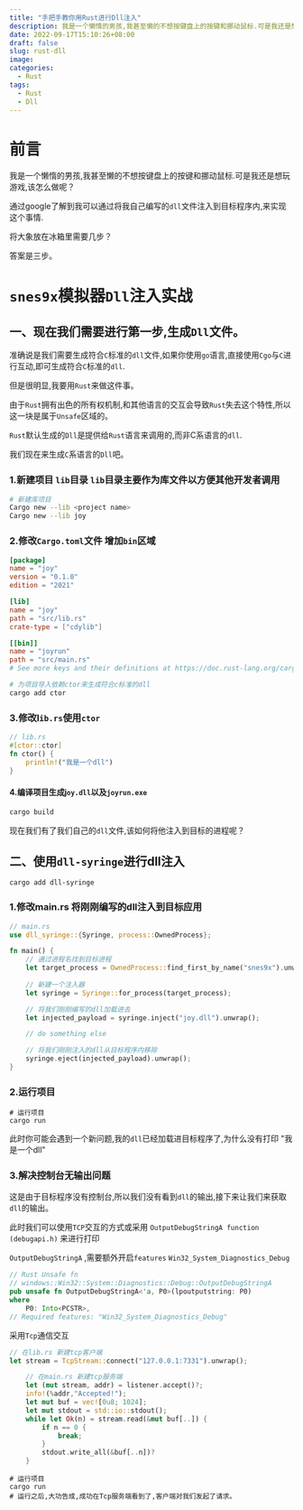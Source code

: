 ```yaml
---
title: "手把手教你用Rust进行Dll注入"
description: 我是一个懒惰的男孩,我甚至懒的不想按键盘上的按键和挪动鼠标.可是我还是想玩游戏,该怎么做呢？通过google了解到我可以通过将我自己编写的dll文件注入到目标程序内,来实现这个事情.
date: 2022-09-17T15:10:26+08:00
draft: false
slug: rust-dll
image:
categories:
  - Rust
tags:
  - Rust
  - Dll
---
```


# 前言

我是一个懒惰的男孩,我甚至懒的不想按键盘上的按键和挪动鼠标.可是我还是想玩游戏,该怎么做呢？

通过google了解到我可以通过将我自己编写的`dll`文件注入到目标程序内,来实现这个事情.

将大象放在冰箱里需要几步？

答案是三步。

# `snes9x`模拟器`Dll`注入实战

## 一、现在我们需要进行第一步,生成`Dll`文件。

准确说是我们需要生成符合`C`标准的`dll`文件,如果你使用`go`语言,直接使用`Cgo`与`C`进行互动,即可生成符合`C`标准的`dll`.

但是很明显,我要用`Rust`来做这件事。

由于`Rust`拥有出色的所有权机制,和其他语言的交互会导致`Rust`失去这个特性,所以这一块是属于`Unsafe`区域的。

`Rust`默认生成的`Dll`是提供给`Rust`语言来调用的,而非C系语言的`dll`.

我们现在来生成`C`系语言的`Dll`吧。

### 1.新建项目 `lib`目录 `lib`目录主要作为库文件以方便其他开发者调用

```bash
# 新建库项目
Cargo new --lib <project name>
Cargo new --lib joy
```

### 2.修改`Cargo.toml`文件 增加`bin`区域

```toml
[package]
name = "joy"
version = "0.1.0"
edition = "2021"

[lib]
name = "joy"
path = "src/lib.rs"
crate-type = ["cdylib"]

[[bin]]
name = "joyrun"
path = "src/main.rs"
# See more keys and their definitions at https://doc.rust-lang.org/cargo/reference/manifest.html
```

```bash
# 为项目导入依赖ctor来生成符合c标准的dll
cargo add ctor 
```

### 3.修改l`ib.rs`使用`ctor`

```rust
// lib.rs
#[ctor::ctor]
fn ctor() {
    println!("我是一个dll")
}
```

#### 4.编译项目生成j`oy.dll`以及`joyrun.exe`

```bash
cargo build 
```

现在我们有了我们自己的`dll`文件,该如何将他注入到目标的进程呢？

## 二、使用`dll-syringe`进行dll注入

```
cargo add dll-syringe
```

### 1.修改main.rs 将刚刚编写的dll注入到目标应用

```rust
// main.rs
use dll_syringe::{Syringe, process::OwnedProcess};

fn main() {
    // 通过进程名找到目标进程
    let target_process = OwnedProcess::find_first_by_name("snes9x").unwrap();
	
    // 新建一个注入器
    let syringe = Syringe::for_process(target_process);

    // 将我们刚刚编写的dll加载进去
    let injected_payload = syringe.inject("joy.dll").unwrap();

    // do something else

    // 将我们刚刚注入的dll从目标程序内移除
    syringe.eject(injected_payload).unwrap();
}
```

### 2.运行项目

```shell
# 运行项目
cargo run 
```

此时你可能会遇到一个新问题,我的`dll`已经加载进目标程序了,为什么没有打印 "我是一个dll"

### 3.解决控制台无输出问题

这是由于目标程序没有控制台,所以我们没有看到`dll`的输出,接下来让我们来获取`dll`的输出。

此时我们可以使用`TCP`交互的方式或采用 `OutputDebugStringA function (debugapi.h)` 来进行打印

`OutputDebugStringA` ,需要额外开启`features` `Win32_System_Diagnostics_Debug`

```rust
// Rust Unsafe fn
// windows::Win32::System::Diagnostics::Debug::OutputDebugStringA
pub unsafe fn OutputDebugStringA<'a, P0>(lpoutputstring: P0) 
where
    P0: Into<PCSTR>, 
// Required features: "Win32_System_Diagnostics_Debug"
```

采用`Tcp`通信交互

```rust
// 在lib.rs 新建tcp客户端
let stream = TcpStream::connect("127.0.0.1:7331").unwrap();
```

```rust
    // 在main.rs 新建tcp服务端
    let (mut stream, addr) = listener.accept()?;
    info!(%addr,"Accepted!");
    let mut buf = vec![0u8; 1024];
    let mut stdout = std::io::stdout();
    while let Ok(n) = stream.read(&mut buf[..]) {
        if n == 0 {
            break;
        }
        stdout.write_all(&buf[..n])?
	}
```

```shell
# 运行项目
cargo run 
# 运行之后,大功告成,成功在Tcp服务端看到了,客户端对我们发起了请求。
```
